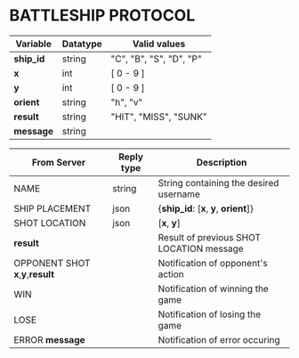 # BATTLESHIP PROTOCOL

| Variable | Datatype | Valid values |
| --- | --- | --- |
| **ship_id** | string | "C", "B", "S", "D", "P" |
| **x** | int | [ 0 - 9 ] |
| **y** | int | [ 0 - 9 ] |
| **orient** | string | "h", "v" |
| **result** | string | "HIT", "MISS", "SUNK" |
| **message** | string | |

| From Server | Reply type | Description |
| --- | --- | --- |
| NAME | string | String containing the desired username |
| SHIP PLACEMENT | json | {**ship_id**: [**x**, **y**, **orient**]} |
| SHOT LOCATION | json | [**x**, **y**] |
| **result** | | Result of previous SHOT LOCATION message |
| OPPONENT SHOT **x**,**y**,**result** | | Notification of opponent's action |
| WIN | | Notification of winning the game |
| LOSE | | Notification of losing the game |
| ERROR **message** | | Notification of error occuring |

